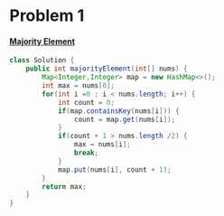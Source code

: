# Problem 1
#### [Majority Element](https://leetcode.com/problems/majority-element/)
```java
class Solution {
    public int majorityElement(int[] nums) {
        Map<Integer,Integer> map = new HashMap<>();
        int max = nums[0];
        for(int i =0 ; i < nums.length; i++) {
            int count = 0;
            if(map.containsKey(nums[i])) {
                count = map.get(nums[i]);
            }
            if(count + 1 > nums.length /2) {
                max = nums[i];
                break;
            }
            map.put(nums[i], count + 1);
        }
        return max;
    }
}
```

